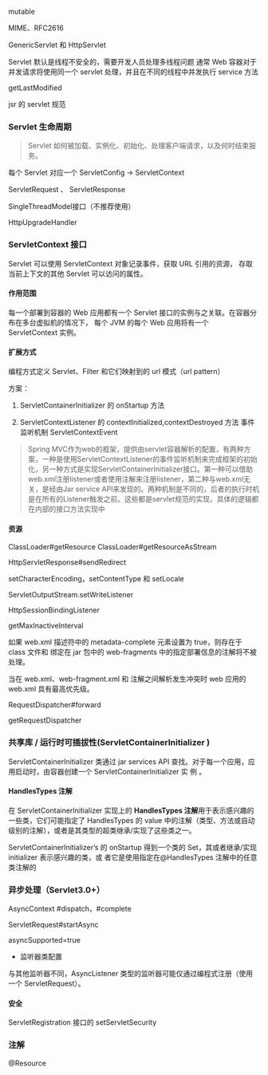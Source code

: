 mutable



MIME、RFC2616

GenericServlet 和 HttpServlet

Servlet 默认是线程不安全的，需要开发人员处理多线程问题
通常 Web 容器对于并发请求将使用同一个 servlet 处理，并且在不同的线程中并发执行 service 方法

getLastModified

jsr 的 servlet 规范

### Servlet 生命周期

>  Servlet 如何被加载、实例化、初始化、处理客户端请求，以及何时结束服务。

每个 Servlet 对应一个 ServletConfig   ->  ServletContext

 ServletRequest 、 ServletResponse

SingleThreadModel接口（不推荐使用）



HttpUpgradeHandler



### ServletContext 接口

Servlet 可以使用 ServletContext 对象记录事件，获取 URL 引用的资源，
存取当前上下文的其他 Servlet 可以访问的属性。

#### 作用范围

每一个部署到容器的 Web 应用都有一个 Servlet 接口的实例与之关联。在容器分布在多台虚拟机的情况下，
每个 JVM 的每个 Web 应用将有一个 ServletContext 实例。





#### 扩展方式

编程方式定义 Servlet、Filter 和它们映射到的 url 模式（url pattern）

方案：

1. ServletContainerInitializer 的 onStartup 方法

2. ServletContextListener 的 contextInitialized,contextDestroyed 方法
   事件监听机制
   ServletContextEvent

> Spring MVC作为web的框架，提供由servlet容器解析的配置，有两种方案，一种是使用ServletContextListener的事件监听机制来完成框架的初始化，另一种方式是实现ServletContainerInitializer接口。第一种可以借助web.xml注册listener或者使用注解来注册listener，第二种与web.xml无关，是经由Jar service API来发现的。两种机制是不同的，后者的执行时机是在所有的Listener触发之前。这些都是servlet规范的实现，具体的逻辑都在内部的接口方法实现中

#### 资源

ClassLoader#getResource
ClassLoader#getResourceAsStream



HttpServletResponse#sendRedirect

setCharacterEncoding，setContentType 和 setLocale



ServletOutputStream.setWriteListener

HttpSessionBindingListener

getMaxInactiveInterval







如果 web.xml 描述符中的 metadata-complete 元素设置为 true，则存在于 class 文件和
绑定在 jar 包中的 web-fragments 中的指定部署信息的注解将不被处理。





当在 web.xml、web-fragment.xml 和 注解之间解析发生冲突时 web 应用的 web.xml 具有最高优先级。



RequestDispatcher#forward

getRequestDispatcher



### 共享库 /  运行时可插拔性(ServletContainerInitializer )

ServletContainerInitializer 类通过 jar services API 查找。对于每一个应用，应用启动时，由容器创建一个
ServletContainerInitializer 实 例 。 



#### HandlesTypes 注解

在 ServletContainerInitializer 实现上的
**HandlesTypes 注解**用于表示感兴趣的一些类，它们可能指定了 HandlesTypes 的 value 中的注解（类型、方法或自动级别的注解），或者是其类型的超类继承/实现了这些类之一。



ServletContainerInitializer’s 的 onStartup 得到一个类的 Set，其或者继承/实现 initializer 表示感兴趣的类，或
者它是使用指定在@HandlesTypes 注解中的任意类注解的



### 异步处理（Servlet3.0+）

AsyncContext #dispatch，#complete

ServletRequest#startAsync



 asyncSupported=true

* 监听器类配置

与其他监听器不同，AsyncListener 类型的监听器可能仅通过编程式注册（使用一个 ServletRequest）。



#### 安全

ServletRegistration 接口的 setServletSecurity 



### 注解

@Resource 